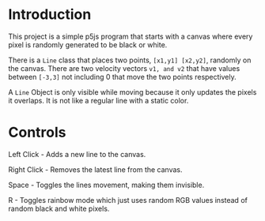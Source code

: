 # Introduction

This project is a simple p5js program that starts with a canvas where every pixel is randomly generated to be black or white.

There is a `Line` class that places two points, `[x1,y1] [x2,y2]`, randomly on the canvas. There are two velocity vectors `v1, and v2` that have values between `[-3,3]` not including 0 that move the two points respectively.

A `Line` Object is only visible while moving because it only updates the pixels it overlaps. It is not like a regular line with a static color.

# Controls

Left Click - Adds a new line to the canvas.

Right Click - Removes the latest line from the canvas.

Space - Toggles the lines movement, making them invisible.

R - Toggles rainbow mode which just uses random RGB values instead of random black and white pixels.

